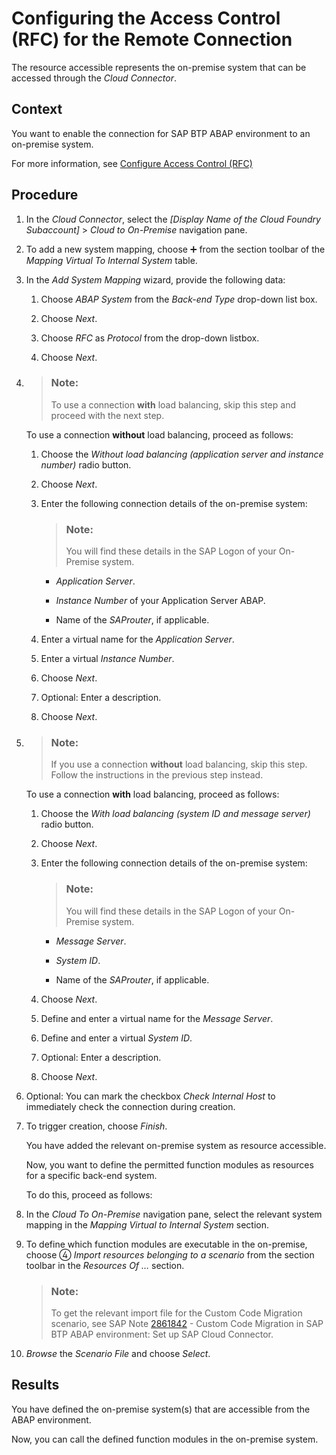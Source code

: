 <!-- loiode4989d0fd8d4d85930abf92edcbbb90 -->

<link rel="stylesheet" type="text/css" href="../css/sap-icons.css"/>

# Configuring the Access Control \(RFC\) for the Remote Connection

The resource accessible represents the on-premise system that can be accessed through the *Cloud Connector*.



## Context

You want to enable the connection for SAP BTP ABAP environment to an on-premise system.

For more information, see [Configure Access Control \(RFC\)](https://help.sap.com/viewer/cca91383641e40ffbe03bdc78f00f681/Cloud/en-US/ca5868997e48468395cf0ca4882f5783.html)



## Procedure

1.  In the *Cloud Connector*, select the *\[Display Name of the Cloud Foundry Subaccount\]* \> *Cloud to On-Premise* navigation pane.

2.  To add a new system mapping, choose :heavy_plus_sign: from the section toolbar of the *Mapping Virtual To Internal System* table.

3.  In the *Add System Mapping* wizard, provide the following data:

    1.  Choose *ABAP System* from the *Back-end Type* drop-down list box.

    2.  Choose *Next*.

    3.  Choose *RFC* as *Protocol* from the drop-down listbox.

    4.  Choose *Next*.


4.  > ### Note:  
    > To use a connection **with** load balancing, skip this step and proceed with the next step.

    To use a connection **without** load balancing, proceed as follows:

    1.  Choose the *Without load balancing \(application server and instance number\)* radio button.

    2.  Choose *Next*.

    3.  Enter the following connection details of the on-premise system:

        > ### Note:  
        > You will find these details in the SAP Logon of your On-Premise system.

        -   *Application Server*.

        -   *Instance Number* of your Application Server ABAP.

        -   Name of the *SAProuter*, if applicable.


    4.  Enter a virtual name for the *Application Server*.

    5.  Enter a virtual *Instance Number*.

    6.  Choose *Next*.

    7.  Optional: Enter a description.

    8.  Choose *Next*.


5.  > ### Note:  
    > If you use a connection **without** load balancing, skip this step. Follow the instructions in the previous step instead.

    To use a connection **with** load balancing, proceed as follows:

    1.  Choose the *With load balancing \(system ID and message server\)* radio button.

    2.  Choose *Next*.

    3.  Enter the following connection details of the on-premise system:

        > ### Note:  
        > You will find these details in the SAP Logon of your On-Premise system.

        -   *Message Server*.

        -   *System ID*.

        -   Name of the *SAProuter*, if applicable.


    4.  Choose *Next*.

    5.  Define and enter a virtual name for the *Message Server*.

    6.  Define and enter a virtual *System ID*.

    7.  Optional: Enter a description.

    8.  Choose *Next*.


6.  Optional: You can mark the checkbox *Check Internal Host* to immediately check the connection during creation.

7.  To trigger creation, choose *Finish*.

    You have added the relevant on-premise system as resource accessible.

    Now, you want to define the permitted function modules as resources for a specific back-end system.

    To do this, proceed as follows:

8.  In the *Cloud To On-Premise* navigation pane, select the relevant system mapping in the *Mapping Virtual to Internal System* section.

9.  To define which function modules are executable in the on-premise, choose <span class="SAP-icons-V5"></span> *Import resources belonging to a scenario* from the section toolbar in the *Resources Of …* section.

    > ### Note:  
    > To get the relevant import file for the Custom Code Migration scenario, see SAP Note [2861842](https://me.sap.com/notes/2861842) - Custom Code Migration in SAP BTP ABAP environment: Set up SAP Cloud Connector.

10. *Browse* the *Scenario File* and choose *Select*.




<a name="loiode4989d0fd8d4d85930abf92edcbbb90__result_ddx_vyj_1kb"/>

## Results

You have defined the on-premise system\(s\) that are accessible from the ABAP environment.

Now, you can call the defined function modules in the on-premise system.

